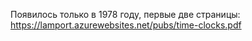 Появилось только в 1978 году, первые две страницы: https://lamport.azurewebsites.net/pubs/time-clocks.pdf
